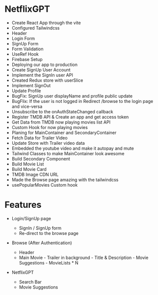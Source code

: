 # NetflixGPT

- Create React App through the vite
- Configured Tailwindcss
- Header
- Login Form
- SignUp Form
- Form Validation
- UseRef Hook
- Firebase Setup
- Deploying our app to production
- Create SignUp User Account
- Implement the SignIn user API
- Created Redux store with userSlice
- Implement SignOut
- Update Profile
- BugFix: SignUp user displayName and profile public update
- BugFlix: If the user is not logged in Redirect /browse to the login page and vice-versa
- Unsubscribe to the onAuthStateChanged callback
- Register TMDB API & Create an app and get access token
- Get Data from TMDB now playing movies list API
- Custom Hook for now playing movies
- Planing for MainContainer and SecondaryContainer 
- Fetch Data for Trailer Video
- Update Store with Trailer video data
- Embedded the youtube video and make it autopay and mute
- Tailwind Classes to make MainContainer look awesome
- Build Secondary Component
- Build Movie List
- Build Movie Card
- TMDB Image CDN URL
- Made the Browse page amazing with the tailwindcss
- usePopularMovies Custom hook


# Features

- Login/SignUp page
    - SignIn / SignUp form
    - Re-direct to the browse page
- Browse (After Authentication)
  - Header
  - Main Movie
        - Trailer in background
        - Title & Description
        - Movie Suggestions
            - MovieLists * N

- NetflixGPT
    - Search Bar
    - Movie Suggestions



